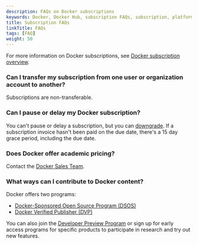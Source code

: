 ```yaml
---
description: FAQs on Docker subscriptions
keywords: Docker, Docker Hub, subscription FAQs, subscription, platform
title: Subscription FAQs
linkTitle: FAQs
tags: [FAQ]
weight: 50
---
```


For more information on Docker subscriptions, see [Docker subscription overview](index.md).

### Can I transfer my subscription from one user or organization account to another?

Subscriptions are non-transferable.

### Can I pause or delay my Docker subscription?

You can't pause or delay a subscription, but you can [downgrade](core-subscription/downgrade.md). If a subscription invoice hasn't been paid on the due date, there's a 15 day grace period, including the due date.

### Does Docker offer academic pricing?

Contact the [Docker Sales Team](https://www.docker.com/company/contact).

### What ways can I contribute to Docker content?

Docker offers two programs:
- [Docker-Sponsored Open Source Program (DSOS)](../trusted-content/dsos-program.md)
- [Docker Verified Publisher (DVP)](../trusted-content/dvp-program.md)

You can also join the [Developer Preview Program](https://www.docker.com/community/get-involved/developer-preview/) or sign up for early access programs for specific products to participate in research and try out new features.
